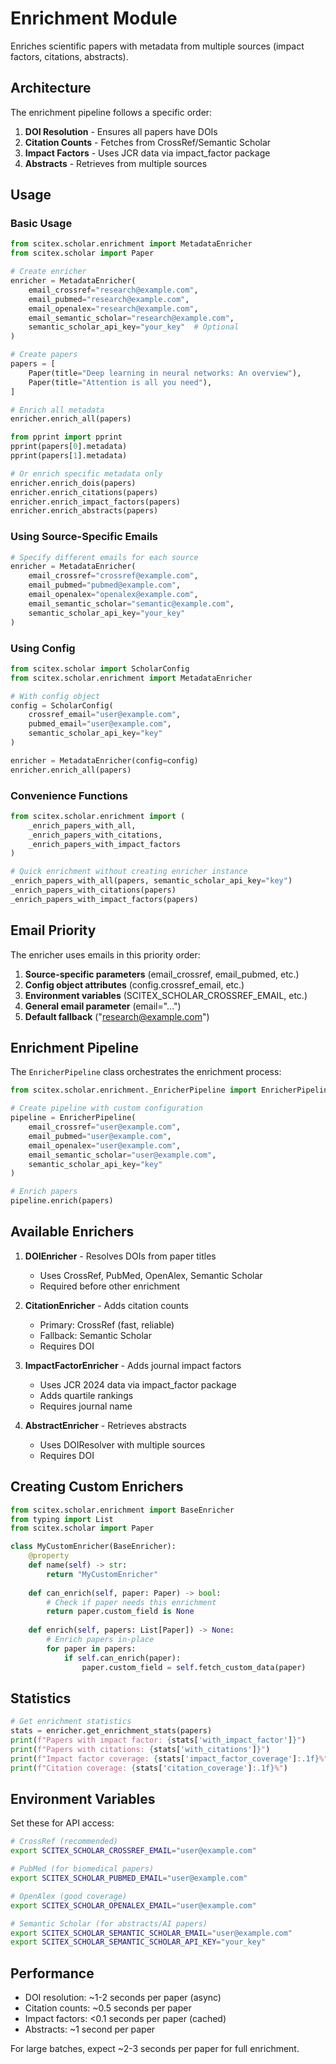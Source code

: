 <!-- ---
!-- Timestamp: 2025-07-27 20:41:09
!-- Author: ywatanabe
!-- File: /home/ywatanabe/proj/scitex_repo/src/scitex/scholar/enrichment/README.md
!-- --- -->

# Enrichment Module

Enriches scientific papers with metadata from multiple sources (impact factors, citations, abstracts).

## Architecture

The enrichment pipeline follows a specific order:

1. **DOI Resolution** - Ensures all papers have DOIs
2. **Citation Counts** - Fetches from CrossRef/Semantic Scholar
3. **Impact Factors** - Uses JCR data via impact_factor package
4. **Abstracts** - Retrieves from multiple sources

## Usage

### Basic Usage

```python
from scitex.scholar.enrichment import MetadataEnricher
from scitex.scholar import Paper

# Create enricher
enricher = MetadataEnricher(
    email_crossref="research@example.com",
    email_pubmed="research@example.com",
    email_openalex="research@example.com",
    email_semantic_scholar="research@example.com",
    semantic_scholar_api_key="your_key"  # Optional
)

# Create papers
papers = [
    Paper(title="Deep learning in neural networks: An overview"),
    Paper(title="Attention is all you need"),
]

# Enrich all metadata
enricher.enrich_all(papers)

from pprint import pprint
pprint(papers[0].metadata)
pprint(papers[1].metadata)

# Or enrich specific metadata only
enricher.enrich_dois(papers)
enricher.enrich_citations(papers)
enricher.enrich_impact_factors(papers)
enricher.enrich_abstracts(papers)
```

### Using Source-Specific Emails

```python
# Specify different emails for each source
enricher = MetadataEnricher(
    email_crossref="crossref@example.com",
    email_pubmed="pubmed@example.com",
    email_openalex="openalex@example.com",
    email_semantic_scholar="semantic@example.com",
    semantic_scholar_api_key="your_key"
)
```

### Using Config

```python
from scitex.scholar import ScholarConfig
from scitex.scholar.enrichment import MetadataEnricher

# With config object
config = ScholarConfig(
    crossref_email="user@example.com",
    pubmed_email="user@example.com",
    semantic_scholar_api_key="key"
)

enricher = MetadataEnricher(config=config)
enricher.enrich_all(papers)
```

### Convenience Functions

```python
from scitex.scholar.enrichment import (
    _enrich_papers_with_all,
    _enrich_papers_with_citations,
    _enrich_papers_with_impact_factors
)

# Quick enrichment without creating enricher instance
_enrich_papers_with_all(papers, semantic_scholar_api_key="key")
_enrich_papers_with_citations(papers)
_enrich_papers_with_impact_factors(papers)
```

## Email Priority

The enricher uses emails in this priority order:

1. **Source-specific parameters** (email_crossref, email_pubmed, etc.)
2. **Config object attributes** (config.crossref_email, etc.)
3. **Environment variables** (SCITEX_SCHOLAR_CROSSREF_EMAIL, etc.)
4. **General email parameter** (email="...")
5. **Default fallback** ("research@example.com")

## Enrichment Pipeline

The `EnricherPipeline` class orchestrates the enrichment process:

```python
from scitex.scholar.enrichment._EnricherPipeline import EnricherPipeline

# Create pipeline with custom configuration
pipeline = EnricherPipeline(
    email_crossref="user@example.com",
    email_pubmed="user@example.com",
    email_openalex="user@example.com",
    email_semantic_scholar="user@example.com",
    semantic_scholar_api_key="key"
)

# Enrich papers
pipeline.enrich(papers)
```

## Available Enrichers

1. **DOIEnricher** - Resolves DOIs from paper titles
   - Uses CrossRef, PubMed, OpenAlex, Semantic Scholar
   - Required before other enrichment

2. **CitationEnricher** - Adds citation counts
   - Primary: CrossRef (fast, reliable)
   - Fallback: Semantic Scholar
   - Requires DOI

3. **ImpactFactorEnricher** - Adds journal impact factors
   - Uses JCR 2024 data via impact_factor package
   - Adds quartile rankings
   - Requires journal name

4. **AbstractEnricher** - Retrieves abstracts
   - Uses DOIResolver with multiple sources
   - Requires DOI

## Creating Custom Enrichers

```python
from scitex.scholar.enrichment import BaseEnricher
from typing import List
from scitex.scholar import Paper

class MyCustomEnricher(BaseEnricher):
    @property
    def name(self) -> str:
        return "MyCustomEnricher"
    
    def can_enrich(self, paper: Paper) -> bool:
        # Check if paper needs this enrichment
        return paper.custom_field is None
    
    def enrich(self, papers: List[Paper]) -> None:
        # Enrich papers in-place
        for paper in papers:
            if self.can_enrich(paper):
                paper.custom_field = self.fetch_custom_data(paper)
```

## Statistics

```python
# Get enrichment statistics
stats = enricher.get_enrichment_stats(papers)
print(f"Papers with impact factor: {stats['with_impact_factor']}")
print(f"Papers with citations: {stats['with_citations']}")
print(f"Impact factor coverage: {stats['impact_factor_coverage']:.1f}%")
print(f"Citation coverage: {stats['citation_coverage']:.1f}%")
```

## Environment Variables

Set these for API access:

```bash
# CrossRef (recommended)
export SCITEX_SCHOLAR_CROSSREF_EMAIL="user@example.com"

# PubMed (for biomedical papers)
export SCITEX_SCHOLAR_PUBMED_EMAIL="user@example.com"

# OpenAlex (good coverage)
export SCITEX_SCHOLAR_OPENALEX_EMAIL="user@example.com"

# Semantic Scholar (for abstracts/AI papers)
export SCITEX_SCHOLAR_SEMANTIC_SCHOLAR_EMAIL="user@example.com"
export SCITEX_SCHOLAR_SEMANTIC_SCHOLAR_API_KEY="your_key"
```

## Performance

- DOI resolution: ~1-2 seconds per paper (async)
- Citation counts: ~0.5 seconds per paper
- Impact factors: <0.1 seconds per paper (cached)
- Abstracts: ~1 second per paper

For large batches, expect ~2-3 seconds per paper for full enrichment.

<!-- EOF -->